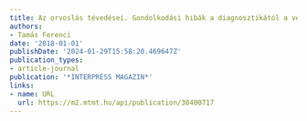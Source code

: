 ```yaml
---
title: Az orvoslás tévedései. Gondolkodási hibák a diagnosztikától a véletlen figyelembevételéig
authors:
- Tamás Ferenci
date: '2018-01-01'
publishDate: '2024-01-29T15:58:20.469647Z'
publication_types:
- article-journal
publication: '*INTERPRESS MAGAZIN*'
links:
- name: URL
  url: https://m2.mtmt.hu/api/publication/30400717
---
```

